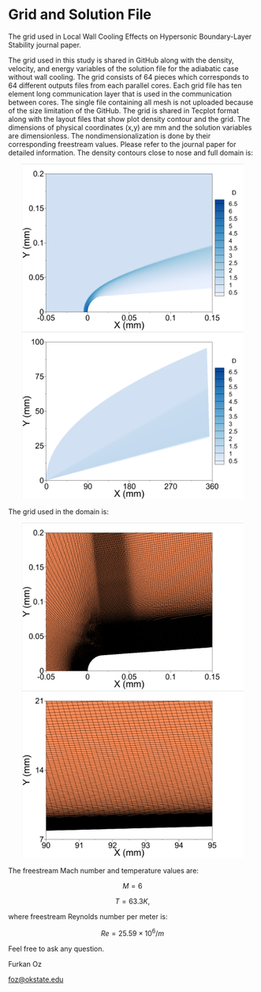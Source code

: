 # Grid and Solution File
The grid used in Local Wall Cooling Effects on Hypersonic Boundary-Layer Stability journal paper.

The grid used in this study is shared in GitHub along with the density, velocity, and energy variables of the solution file for the adiabatic case without wall cooling. The grid consists of 64 pieces which corresponds to 64 different outputs files from each parallel cores. Each grid file has ten element long communication layer that is used in the communication between cores. The single file containing all mesh is not uploaded because of the size limitation of the GitHub. The grid is shared in Tecplot format along with the layout files that show plot density contour and the grid. The dimensions of physical coordinates (x,y) are mm and the solution variables are dimensionless. The nondimensionalization is done by their corresponding freestream values. Please refer to the journal paper for detailed information. The density contours close to nose and full domain is:

<p align="center">
  <img src="Density_Nose.png" width="450" title="hover text">
  <img src="Density_Full.png" width="450" alt="accessibility text">
</p>

The grid used in the domain is:

<p align="center">
  <img src="Mesh_Nose.png" width="450" title="hover text">
  <img src="Mesh_Full.png" width="450" alt="accessibility text">
</p>

The freestream Mach number and temperature values are:

$$M=6$$

$$T=63.3K,$$

where freestream Reynolds number per meter is:

$$Re=25.59\times10^6/m$$

Feel free to ask any question.

Furkan Oz

foz@okstate.edu
